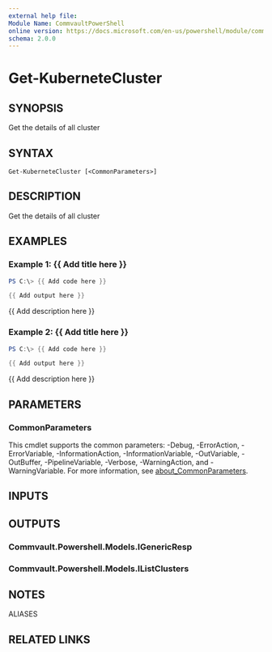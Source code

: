 ```yaml
---
external help file:
Module Name: CommvaultPowerShell
online version: https://docs.microsoft.com/en-us/powershell/module/commvaultpowershell/get-kubernetecluster
schema: 2.0.0
---
```


# Get-KuberneteCluster

## SYNOPSIS
Get the details of all cluster

## SYNTAX

```
Get-KuberneteCluster [<CommonParameters>]
```

## DESCRIPTION
Get the details of all cluster

## EXAMPLES

### Example 1: {{ Add title here }}
```powershell
PS C:\> {{ Add code here }}

{{ Add output here }}
```

{{ Add description here }}

### Example 2: {{ Add title here }}
```powershell
PS C:\> {{ Add code here }}

{{ Add output here }}
```

{{ Add description here }}

## PARAMETERS

### CommonParameters
This cmdlet supports the common parameters: -Debug, -ErrorAction, -ErrorVariable, -InformationAction, -InformationVariable, -OutVariable, -OutBuffer, -PipelineVariable, -Verbose, -WarningAction, and -WarningVariable. For more information, see [about_CommonParameters](http://go.microsoft.com/fwlink/?LinkID=113216).

## INPUTS

## OUTPUTS

### Commvault.Powershell.Models.IGenericResp

### Commvault.Powershell.Models.IListClusters

## NOTES

ALIASES

## RELATED LINKS

